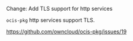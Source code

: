 Change: Add TLS support for http services

`ocis-pkg` http services support TLS.

https://github.com/owncloud/ocis-pkg/issues/19